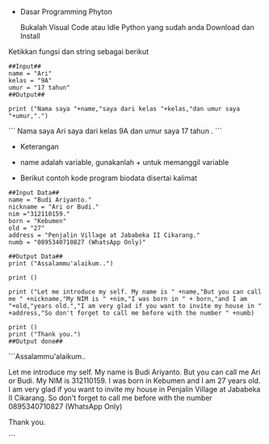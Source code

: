 - Dasar Programming Phyton<p>
Bukalah Visual Code atau Idle Python yang sudah anda Download dan Install

Ketikkan fungsi dan string sebagai berikut<p>

```
##Input##
name = "Ari"
kelas = "9A"
umur = "17 tahun"
##Output##

print ("Nama saya "+name,"saya dari kelas "+kelas,"dan umur saya "+umur,".")
```
<p>
```
Nama saya Ari saya dari kelas 9A dan umur saya 17 tahun .
```
<p>

<p>

- Keterangan<p>
- name adalah variable, gunakanlah + untuk memanggil variable<p>


- Berikut contoh kode program biodata disertai kalimat
```
##Input Data##
name = "Budi Ariyanto."
nickname = "Ari or Budi."
nim ="312110159."
born = "Kebumen"
old = "27"
address = "Penjalin Village at Jababeka II Cikarang."
numb = "0895340710827 (WhatsApp Only)"

##Output Data##
print ("Assalammu'alaikum..")

print ()

print ("Let me introduce my self. My name is " +name,"But you can call me " +nickname,"My NIM is " +nim,"I was born in " + born,"and I am "+old,"years old.","I am very glad if you want to invite my house in " +address,"So don't forget to call me before with the number " +numb)

print ()
print ("Thank you.")
##Output done##
```
<p>
```Assalammu'alaikum..

Let me introduce my self. My name is Budi Ariyanto. But you can call me Ari or Budi. My NIM is 312110159. I was born in Kebumen and I am 27 years old. I am very glad if you want to invite my house in Penjalin Village at Jababeka II Cikarang. So don't forget to call me before with the number 0895340710827 (WhatsApp Only)

Thank you.
<p>
```
